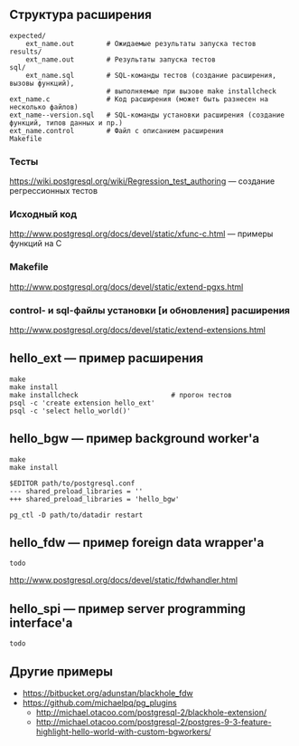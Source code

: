 ## Структура расширения

    expected/
        ext_name.out        # Ожидаемые результаты запуска тестов
    results/
        ext_name.out        # Результаты запуска тестов
    sql/
        ext_name.sql        # SQL-команды тестов (создание расширения, вызовы функций),
                            # выполняемые при вызове make installcheck
    ext_name.c              # Код расширения (может быть разнесен на несколько файлов)
    ext_name--version.sql   # SQL-команды установки расширения (создание функций, типов данных и пр.)
    ext_name.control        # Файл с описанием расширения
    Makefile

### Тесты

https://wiki.postgresql.org/wiki/Regression_test_authoring &mdash; создание регрессионных тестов

### Исходный код

http://www.postgresql.org/docs/devel/static/xfunc-c.html &mdash; примеры функций на C

### Makefile

http://www.postgresql.org/docs/devel/static/extend-pgxs.html

### control- и sql-файлы установки [и обновления] расширения

http://www.postgresql.org/docs/devel/static/extend-extensions.html

## hello_ext &mdash; пример расширения

    make
    make install
    make installcheck                       # прогон тестов
    psql -c 'create extension hello_ext'
    psql -c 'select hello_world()'

## hello_bgw &mdash; пример background worker'а

    make
    make install

    $EDITOR path/to/postgresql.conf
    --- shared_preload_libraries = ''
    +++ shared_preload_libraries = 'hello_bgw'

    pg_ctl -D path/to/datadir restart

## hello_fdw &mdash; пример foreign data wrapper'а

    todo

http://www.postgresql.org/docs/devel/static/fdwhandler.html

## hello_spi &mdash; пример server programming interface'а

    todo

## Другие примеры

* https://bitbucket.org/adunstan/blackhole_fdw
* https://github.com/michaelpq/pg_plugins
    * http://michael.otacoo.com/postgresql-2/blackhole-extension/
    * http://michael.otacoo.com/postgresql-2/postgres-9-3-feature-highlight-hello-world-with-custom-bgworkers/

